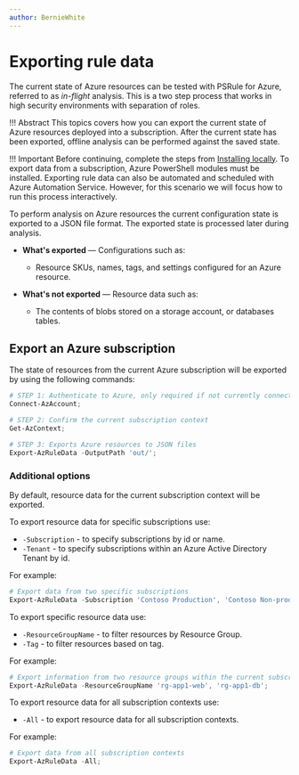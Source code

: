 ```yaml
---
author: BernieWhite
---
```


# Exporting rule data

The current state of Azure resources can be tested with PSRule for Azure, referred to as _in-flight_ analysis.
This is a two step process that works in high security environments with separation of roles.

!!! Abstract
    This topics covers how you can export the current state of Azure resources deployed into a subscription.
    After the current state has been exported, offline analysis can be performed against the saved state.

!!! Important
    Before continuing, complete the steps from [Installing locally][1].
    To export data from a subscription, Azure PowerShell modules must be installed.
    Exporting rule data can also be automated and scheduled with Azure Automation Service.
    However, for this scenario we will focus how to run this process interactively.

To perform analysis on Azure resources the current configuration state is exported to a JSON file format.
The exported state is processed later during analysis.

- **What's exported** &mdash; Configurations such as:
  - Resource SKUs, names, tags, and settings configured for an Azure resource.
- **What's not exported** &mdash; Resource data such as:
  - The contents of blobs stored on a storage account, or databases tables.

  [1]: install.md#installing-locally

## Export an Azure subscription

The state of resources from the current Azure subscription will be exported by using the following commands:

```powershell
# STEP 1: Authenticate to Azure, only required if not currently connected
Connect-AzAccount;

# STEP 2: Confirm the current subscription context
Get-AzContext;

# STEP 3: Exports Azure resources to JSON files
Export-AzRuleData -OutputPath 'out/';
```

### Additional options

By default, resource data for the current subscription context will be exported.

To export resource data for specific subscriptions use:

- `-Subscription` - to specify subscriptions by id or name.
- `-Tenant` - to specify subscriptions within an Azure Active Directory Tenant by id.

For example:

```powershell
# Export data from two specific subscriptions
Export-AzRuleData -Subscription 'Contoso Production', 'Contoso Non-production';
```

To export specific resource data use:

- `-ResourceGroupName` - to filter resources by Resource Group.
- `-Tag` - to filter resources based on tag.

For example:

```powershell
# Export information from two resource groups within the current subscription context
Export-AzRuleData -ResourceGroupName 'rg-app1-web', 'rg-app1-db';
```

To export resource data for all subscription contexts use:

- `-All` - to export resource data for all subscription contexts.

For example:

```powershell
# Export data from all subscription contexts
Export-AzRuleData -All;
```
